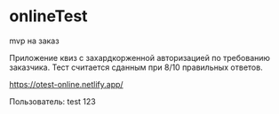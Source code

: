# onlineTest
mvp на заказ 

Приложение квиз с захардкорженной авторизацией по требованию заказчика.
Тест считается сданным при 8/10 правильных ответов.

https://otest-online.netlify.app/

Пользователь:
test
123
